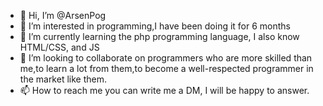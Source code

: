 - 👋 Hi, I’m @ArsenPog
- 👀 I’m interested in programming,I have been doing it for 6 months
- 🌱 I’m currently learning the php programming language, I also know HTML/CSS, and JS
- 💞️ I’m looking to collaborate on programmers who are more skilled than me,to learn a lot from them,to become a well-respected programmer in the market like them.
- 📫 How to reach me you can write me a DM, I will be happy to answer.

<!---
ArsenPog/ArsenPog is a ✨ special ✨ repository because its `README.md` (this file) appears on your GitHub profile.
You can click the Preview link to take a look at your changes.
--->

